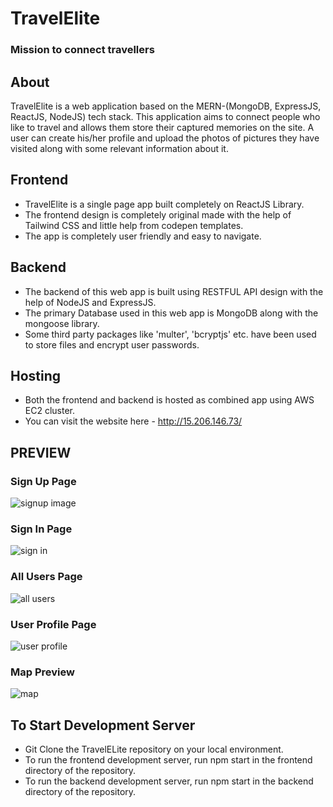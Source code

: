 # TravelElite
### Mission to connect travellers  
## About  
TravelElite is a web application based on the MERN-(MongoDB, ExpressJS, ReactJS, NodeJS) tech stack. This application aims to connect people who like to travel and allows them store their captured memories on the site. A user can create his/her profile and upload the photos of pictures they have visited along with some relevant information about it.  

## Frontend
- TravelElite is a single page app built completely on ReactJS Library.
- The frontend design is completely original made with the help of Tailwind CSS and little help from codepen templates.
- The app is completely user friendly and easy to navigate.

## Backend
- The backend of this web app is built using RESTFUL API design with the help of NodeJS and ExpressJS.
- The primary Database used in this web app is MongoDB along with the mongoose library.
- Some third party packages like 'multer', 'bcryptjs' etc. have been used to store files and encrypt user passwords.

## Hosting
- Both the frontend and backend is hosted as combined app using AWS EC2 cluster.
- You can visit the website here - http://15.206.146.73/

## PREVIEW
### Sign Up Page
![signup image](https://user-images.githubusercontent.com/92320908/216832731-49a9f780-08fe-45b3-a9d9-16ff0bf289f8.PNG)
  
### Sign In Page
![sign in](https://user-images.githubusercontent.com/92320908/216832744-e854be39-d647-4a99-9eb6-27d974edcd80.PNG)
  
### All Users Page
![all users](https://user-images.githubusercontent.com/92320908/216832764-fb340b96-f3c8-4b5e-9cf8-f8f0d50f8539.PNG)
  
### User Profile Page
![user profile](https://user-images.githubusercontent.com/92320908/216832792-26e7f679-6381-4463-a258-6e4717f4eacb.PNG)
  
### Map Preview
![map](https://user-images.githubusercontent.com/92320908/216832634-3460fde9-5d51-447f-9a57-c9aa6ca11e03.PNG)  
  
## To Start Development Server
- Git Clone the TravelELite repository on your local environment.
- To run the frontend development server, run npm start in the frontend directory of the repository.
- To run the backend development server, run npm start in the backend directory of the repository.

